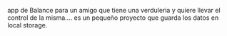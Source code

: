 app de Balance para un amigo que tiene una verduleria y quiere llevar el control de la misma....
es un pequeño proyecto que guarda los datos en local storage.
